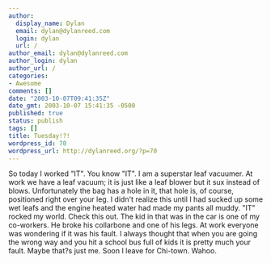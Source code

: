 ```yaml
---
author:
  display_name: Dylan
  email: dylan@dylanreed.com
  login: dylan
  url: /
author_email: dylan@dylanreed.com
author_login: dylan
author_url: /
categories:
- Awesome
comments: []
date: "2003-10-07T09:41:35Z"
date_gmt: 2003-10-07 15:41:35 -0500
published: true
status: publish
tags: []
title: Tuesday!?!
wordpress_id: 70
wordpress_url: http://dylanreed.org/?p=70
---
```


So today I worked "IT". You know "IT". I am a superstar leaf vacuumer. At work we have a leaf vacuum; it is just like a leaf blower but it sux instead of blows. Unfortunately the bag has a hole in it, that hole is, of course, positioned right over your leg. I didn't realize this until I had sucked up some wet leafs and the engine heated water had made my pants all muddy. "IT" rocked my world. Check this out. The kid in that was in the car is one of my co-workers. He broke his collarbone and one of his legs. At work everyone was wondering if it was his fault. I always thought that when you are going the wrong way and you hit a school bus full of kids it is pretty much your fault. Maybe that?s just me. Soon I leave for Chi-town. Wahoo.
